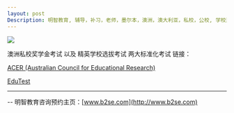 ```yaml
---
layout: post
Description: 明智教育, 辅导，补习，老师，墨尔本，澳洲，澳大利亚，私校，公校, 学校选择，英文写作，面试辅导，简历书写，英文写作闲谈，私校奖学金，奖学金面试，响应潜力，英文写作能力的培养，non-fiction essay 写作, GA 辅导，表达能力 辅导， 巅峰期理论 准备 高考 大考，奖学金考试，边际收益理论，究竟什么样的牛娃能拿到私校奖学金, GA, General Ability, Verbal Reasoning Tuition, School Selection, Private Schools, Selective Schools, Writing tutoring, Interviews tutoring, Resume Writing, Private School Scholarships, Scholarship Interviews，essays, factually accurate prose, compelling and vivid, literary craft, personal involvement, a curious mind and a sense of self, magic, perform at peak, energy drinks bad for exams, peak performance theory, Academic merit scholarships, General Excellence scholarships, Sports Music Specialist scholarships, ACER Australian Council for Educational Research, EduTest, Test 1 Written Expression extended response, 25 minutes, Test 2 Humanities Comprehension and Interpretation multiple choice, 40 minutes, Test 3 Mathematics multiple choice, 40 minutes, 1 Verbal Reasoning 30 minutes, 2 Numerical Reasoning 30 minutes, 3 Reading Comprehension 30 minutes, 4 Mathematics 30 minutes, 5 Written Expression 15 minutes each, 能智 ability, aptitude, 成绩 achievement, My dad pays for your education, At least he is getting something back, all-rounder scholarship 
---
```


![](https://farm2.staticflickr.com/1937/45442153571_9834bdd208_o.jpg)

澳洲私校奖学金考试 以及 精英学校选拔考试 两大标准化考试 链接：

[ACER (Australian Council for Educational Research)](https://www.acer.org/scholarship-parents/victoria/participating-schools)

[EduTest](https://www.edutest.com.au/schools.htm)



	
--------
-- 明智教育咨询预约主页：[www.b2se.com](http://www.b2se.com)

